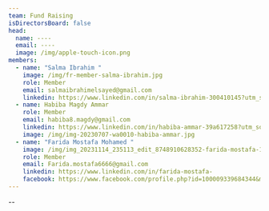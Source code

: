 ```yaml
---
team: Fund Raising
isDirectorsBoard: false
head:
  name: ----
  email: ----
  image: /img/apple-touch-icon.png
members:
  - name: "Salma Ibrahim "
    image: /img/fr-member-salma-ibrahim.jpg
    role: Member
    email: salmaibrahimelsayed@gmail.com
    linkedin: https://www.linkedin.com/in/salma-ibrahim-300410145?utm_source=share&utm_campaign=share_via&utm_content=profile&utm_medium=ios_app
  - name: Habiba Magdy Ammar
    role: Member
    email: habiba8.magdy@gmail.com
    linkedin: https://www.linkedin.com/in/habiba-ammar-39a617258?utm_source=share&utm_campaign=share_via&utm_content=profile&utm_medium=android_app
    image: /img/img-20230707-wa0010-habiba-ammar.jpg
  - name: "Farida Mostafa Mohamed "
    image: /img/img_20231114_235113_edit_8748910628352-farida-mostafa-1-.jpg
    role: Member
    email: Farida.mostafa6666@gmail.com
    linkedin: https://www.linkedin.com/in/farida-mostafa-
    facebook: https://www.facebook.com/profile.php?id=100009339684344&mibextid=ZbWKwL
---
```

\-﻿-